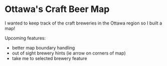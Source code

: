 # Ottawa's Craft Beer Map

I wanted to keep track of the craft breweries in the Ottawa region so I built a map!

Upcoming features:
- better map boundary handling
- out of sight brewery hints (ie arrow on corners of map)
- take me to selected brewery feature
